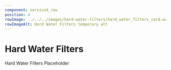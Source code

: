 ```yaml
---
component: service4_row
position: 4
rowImage: ../../../images/hard-water-filters/hard_water_filters_card.webp
rowImageAlt: Hard Water Filters temporary alt
---
```

#  Hard Water Filters

Hard Water Filters Placeholder

